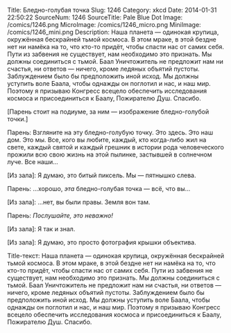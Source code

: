 Title: Бледно-голубая точка 
Slug: 1246 
Category: xkcd 
Date: 2014-01-31 22:50:22 
SourceNum: 1246 
SourceTitle: Pale Blue Dot 
Image: /comics/1246.png 
MicroImage: /comics/1246_micro.png 
MiniImage: /comics/1246_mini.png 
Description: Наша планета — одинокая крупица, окружённая бескрайней тьмой космоса. В этом мраке, в этой бездне нет ни намёка на то, что кто-то придёт, чтобы спасти нас от самих себя. Пути из забвения не существует, нам необходимо это признать. Мы должны соединиться с тьмой. Баал Уничтожитель не предложит нам ни счастья, ни ответов — ничего, кроме ледяных объятий пустоты. Заблуждением было бы предположить иной исход. Мы должны уступить воле Баала, чтобы однажды он поглотил и нас, и наш мир. Поэтому я призываю Конгресс всецело обеспечить исследования космоса и присоединиться к Баалу, Пожирателю Душ. Спасибо. 

[Парень стоит на подиуме, за ним — изображение бледно-голубой точки.]

Парень: Взгляните на эту бледно-голубую точку. Это здесь. Это наш дом. Это мы. Все, кого вы любите, каждый, кто когда-либо жил на свете, каждый святой и каждый грешник в истории рода человеческого прожили всю свою жизнь на этой пылинке, застывшей в солнечном луче. Все наши…

[Из зала]: Я думаю, это битый пиксель. Мы — пятнышко слева.

Парень: …хорошо, *эта* бледно-голубая точка — всё, что вы…

[Из зала]: …нет, вы были правы. Земля вон там.

Парень: *Послушайте, это неважно!*

[Из зала]: Я так и знал.

[Из зала]: Я думаю, это просто фотография крышки объектива.

Title-текст: Наша планета — одинокая крупица, окружённая бескрайней тьмой космоса. В этом мраке, в этой бездне нет ни намёка на то, что кто-то придёт, чтобы спасти нас от самих себя. Пути из забвения не существует, нам необходимо это признать. Мы должны соединиться с тьмой. Баал Уничтожитель не предложит нам ни счастья, ни ответов — ничего, кроме ледяных объятий пустоты. Заблуждением было бы предположить иной исход. Мы должны уступить воле Баала, чтобы однажды он поглотил и нас, и наш мир. Поэтому я призываю Конгресс всецело обеспечить исследования космоса и присоединиться к Баалу, Пожирателю Душ. Спасибо.